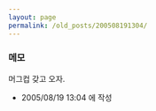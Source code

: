 ```yaml
---
layout: page
permalink: /old_posts/200508191304/
---
```


### 메모


머그컵 갖고 오자.




- 2005/08/19 13:04 에 작성
